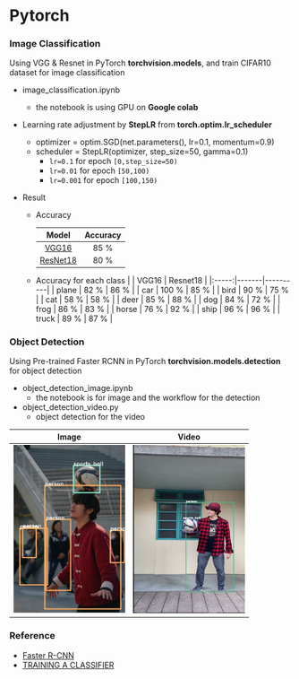 # Pytorch

### Image Classification

Using VGG & Resnet in PyTorch <b>torchvision.models</b>, and train CIFAR10 dataset for image classification


- image_classification.ipynb
    - the notebook is using GPU on <b>Google colab</b>

- Learning rate adjustment by <b>StepLR</b> from <b>torch.optim.lr_scheduler</b>
    - optimizer = optim.SGD(net.parameters(), lr=0.1, momentum=0.9)
    - scheduler = StepLR(optimizer, step_size=50, gamma=0.1)
        - `lr=0.1` for epoch `[0,step_size=50)`
        - `lr=0.01` for epoch `[50,100)`
        - `lr=0.001` for epoch `[100,150)`

 
- Result
    - Accuracy

        |   Model  | Accuracy |
        |:--------:|:--------:|
        |   [VGG16](https://arxiv.org/abs/1409.1556)  |  85 %       |
        | [ResNet18](https://arxiv.org/abs/1512.03385)  |    80 %      |
    - Accuracy for each class
        |       | VGG16 | Resnet18 |
        |:-----:|-------|----------|
        | plane |  82 % | 86 %     |
        |  car  | 100 % | 85 %    |
        |  bird |    90 %   | 75 %  |
        |  cat  |    58 %   | 58 %  |
        |  deer |    85 %    | 88 %  |
        |  dog  |   84 %    | 72 %  |
        |  frog |   86 %    | 83 %  |
        | horse |    76 %   | 92 %  |
        | ship  |     96 %   | 96 %  |
        | truck  |    89 %  | 87 %  |

### Object Detection

Using Pre-trained Faster RCNN in PyTorch <b>torchvision.models.detection</b> for object detection

- object_detection_image.ipynb
    - the notebook is for image and the workflow for the detection 
- object_detection_video.py
    - object detection for the video
 
| Image | Video |
|:-----:|:-----:|
|   <img src="https://github.com/Silence1995/Pytorch/blob/master/figure/object_detection.JPG" width="200" height="300" />    | [<img src="https://github.com/Silence1995/Pytorch/blob/master/figure/object_detection_video.JPG"  width="200" height="300" >](https://drive.google.com/file/d/1KNA_cTJh8C-tvww7oN8UsnDjCUyHWxsY/view?usp=sharing)|


### Reference
- [Faster R-CNN](https://zhuanlan.zhihu.com/p/93829453)
- [TRAINING A CLASSIFIER](https://pytorch.org/tutorials/beginner/blitz/cifar10_tutorial.html)
